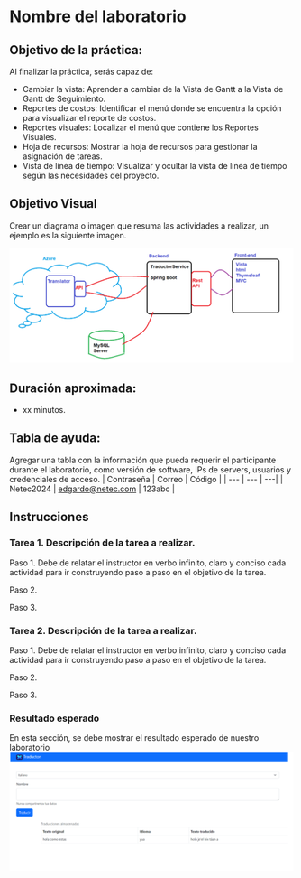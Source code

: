 # Nombre del laboratorio 

## Objetivo de la práctica:
Al finalizar la práctica, serás capaz de:

- Cambiar la vista: Aprender a cambiar de la Vista de Gantt a la Vista de Gantt de Seguimiento.
- Reportes de costos: Identificar el menú donde se encuentra la opción para visualizar el reporte de costos.
- Reportes visuales: Localizar el menú que contiene los Reportes Visuales.
- Hoja de recursos: Mostrar la hoja de recursos para gestionar la asignación de tareas.
- Vista de línea de tiempo: Visualizar y ocultar la vista de línea de tiempo según las necesidades del proyecto.

## Objetivo Visual 
Crear un diagrama o imagen que resuma las actividades a realizar, un ejemplo es la siguiente imagen. 

![diagrama1](../images/img1.png)

## Duración aproximada:
- xx minutos.

## Tabla de ayuda:
Agregar una tabla con la información que pueda requerir el participante durante el laboratorio, como versión de software, IPs de servers, usuarios y credenciales de acceso.
| Contraseña | Correo | Código |
| --- | --- | ---|
| Netec2024 | edgardo@netec.com | 123abc |

## Instrucciones 
<!-- Proporciona pasos detallados sobre cómo configurar y administrar sistemas, implementar soluciones de software, realizar pruebas de seguridad, o cualquier otro escenario práctico relevante para el campo de la tecnología de la información -->
### Tarea 1. Descripción de la tarea a realizar.
Paso 1. Debe de relatar el instructor en verbo infinito, claro y conciso cada actividad para ir construyendo paso a paso en el objetivo de la tarea.

Paso 2. <!-- Añadir instrucción -->

Paso 3. <!-- Añadir instrucción -->

### Tarea 2. Descripción de la tarea a realizar.
Paso 1. Debe de relatar el instructor en verbo infinito, claro y conciso cada actividad para ir construyendo paso a paso en el objetivo de la tarea.

Paso 2. <!-- Añadir instrucción -->

Paso 3. <!-- Añadir instrucción -->

### Resultado esperado
En esta sección, se debe mostrar el resultado esperado de nuestro laboratorio
![imagen resultado](../images/img3.png)
